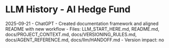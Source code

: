﻿# LLM History - AI Hedge Fund

2025-09-21 - ChatGPT - Created documentation framework and aligned README with new workflow - Files: LLM_START_HERE.md, README.md, docs/PROJECT_CONTEXT.md, docs/VERSIONING_RULES.md, docs/AGENT_REFERENCE.md, docs/llm/HANDOFF.md - Version impact: no

